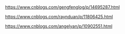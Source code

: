 



https://www.cnblogs.com/gengfenglog/p/14695287.html



https://www.cnblogs.com/raynduan/p/11806425.html



https://www.cnblogs.com/angelyan/p/10902551.html



